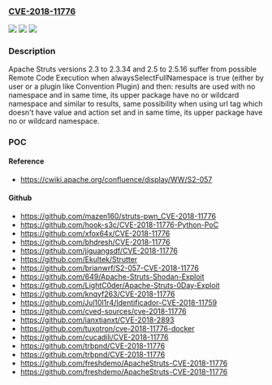 ### [CVE-2018-11776](https://cve.mitre.org/cgi-bin/cvename.cgi?name=CVE-2018-11776)
![](https://img.shields.io/static/v1?label=Product&message=Apache%20Struts&color=blue)
![](https://img.shields.io/static/v1?label=Version&message=n%2Fa&color=blue)
![](https://img.shields.io/static/v1?label=Vulnerability&message=Remote%20Code%20Execution&color=brighgreen)

### Description

Apache Struts versions 2.3 to 2.3.34 and 2.5 to 2.5.16 suffer from possible Remote Code Execution when alwaysSelectFullNamespace is true (either by user or a plugin like Convention Plugin) and then: results are used with no namespace and in same time, its upper package have no or wildcard namespace and similar to results, same possibility when using url tag which doesn't have value and action set and in same time, its upper package have no or wildcard namespace.

### POC

#### Reference
- https://cwiki.apache.org/confluence/display/WW/S2-057

#### Github
- https://github.com/mazen160/struts-pwn_CVE-2018-11776
- https://github.com/hook-s3c/CVE-2018-11776-Python-PoC
- https://github.com/xfox64x/CVE-2018-11776
- https://github.com/bhdresh/CVE-2018-11776
- https://github.com/jiguangsdf/CVE-2018-11776
- https://github.com/Ekultek/Strutter
- https://github.com/brianwrf/S2-057-CVE-2018-11776
- https://github.com/649/Apache-Struts-Shodan-Exploit
- https://github.com/LightC0der/Apache-Struts-0Day-Exploit
- https://github.com/knqyf263/CVE-2018-11776
- https://github.com/Jul10l1r4/Identificador-CVE-2018-11759
- https://github.com/cved-sources/cve-2018-11776
- https://github.com/ianxtianxt/CVE-2018-2893
- https://github.com/tuxotron/cve-2018-11776-docker
- https://github.com/cucadili/CVE-2018-11776
- https://github.com/trbpnd/CVE-2018-11776
- https://github.com/trbpnd/CVE-2018-11776
- https://github.com/freshdemo/ApacheStruts-CVE-2018-11776
- https://github.com/freshdemo/ApacheStruts-CVE-2018-11776

